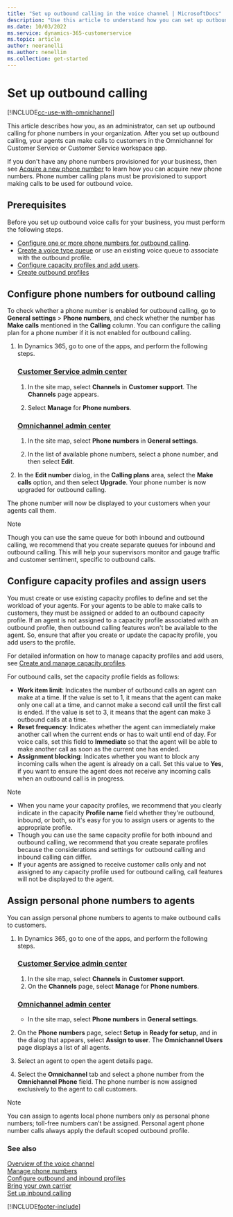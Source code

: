 ```yaml
---
title: "Set up outbound calling in the voice channel | MicrosoftDocs"
description: "Use this article to understand how you can set up outbound calling for phone numbers in your organization."
ms.date: 10/03/2022
ms.service: dynamics-365-customerservice
ms.topic: article
author: neeranelli
ms.author: nenellim
ms.collection: get-started
---
```


# Set up outbound calling

[!INCLUDE[cc-use-with-omnichannel](../includes/cc-use-with-omnichannel.md)]

This article describes how you, as an administrator, can set up outbound calling for phone numbers in your organization. After you set up outbound calling, your agents can make calls to customers in the Omnichannel for Customer Service or Customer Service workspace app.

If you don't have any phone numbers provisioned for your business, then see [Acquire a new phone number](voice-channel-manage-phone-numbers.md#acquire-new-phone-numbers) to learn how you can acquire new phone numbers. Phone number calling plans must be provisioned to support making calls to be used for outbound voice.



## Prerequisites

Before you set up outbound voice calls for your business, you must perform the following steps.

- [Configure one or more phone numbers for outbound calling](#configure-phone-numbers-for-outbound-calling).
- [Create a voice type queue](voice-channel-inbound-calling.md#create-queues-for-voice-channels) or use an existing voice queue to associate with the outbound profile.
- [Configure capacity profiles and add users](#configure-capacity-profiles-and-assign-users).
- [Create outbound profiles](configure-outbound-inbound-profiles.md#create-outbound-profiles)

## Configure phone numbers for outbound calling

To check whether a phone number is enabled for outbound calling, go to **General settings** > **Phone numbers**, and check whether the number has **Make calls** mentioned in the **Calling** column. You can configure the calling plan for a phone number if it is not enabled for outbound calling.

1. In Dynamics 365, go to one of the apps, and perform the following steps.  
   
   ### [Customer Service admin center](#tab/customerserviceadmincenter)
    
    1. In the site map, select **Channels** in **Customer support**. The **Channels** page appears.
    
    1. Select **Manage** for **Phone numbers**.
   
   ### [Omnichannel admin center](#tab/omnichanneladmincenter)
    
    1. In the site map, select **Phone numbers** in **General settings**.
    
    1. In the list of available phone numbers, select a phone number, and then select **Edit**.

1. In the **Edit number** dialog, in the **Calling plans** area, select the **Make calls** option, and then select **Upgrade**.
   Your phone number is now upgraded for outbound calling.

The phone number will now be displayed to your customers when your agents call them.

> [!NOTE]
> Though you can use the same queue for both inbound and outbound calling, we recommend that you create separate queues for inbound and outbound calling. This will help your supervisors monitor and gauge traffic and customer sentiment, specific to outbound calls.

## Configure capacity profiles and assign users

You must create or use existing capacity profiles to define and set the workload of your agents. For your agents to be able to make calls to customers, they must be assigned or added to an outbound capacity profile. If an agent is not assigned to a capacity profile associated with an outbound profile, then outbound calling features won't be available to the agent. So, ensure that after you create or update the capacity profile, you add users to the profile.

For detailed information on how to manage capacity profiles and add users, see [Create and manage capacity profiles](capacity-profiles.md).

For outbound calls, set the capacity profile fields as follows:

- **Work item limit**: Indicates the number of outbound calls an agent can make at a time. If the value is set to 1, it means that the agent can make only one call at a time, and cannot make a second call until the first call is ended. If the value is set to 3, it means that the agent can make 3 outbound calls at a time. 
- **Reset frequency**: Indicates whether the agent can immediately make another call when the current ends or has to wait until end of day. For voice calls, set this field to **Immediate** so that the agent will be able to make another call as soon as the current one has ended.
- **Assignment blocking**: Indicates whether you want to block any incoming calls when the agent is already on a call. Set this value to **Yes**, if you want to ensure the agent does not receive any incoming calls when an outbound call is in progress.

> [!NOTE]
>
> - When you name your capacity profiles, we recommend that you clearly indicate in the capacity **Profile name** field whether they're outbound, inbound, or both, so it's easy for you to assign users or agents to the appropriate profile.
> - Though you can use the same capacity profile for both inbound and outbound calling, we recommend that you create separate profiles because the considerations and settings for outbound calling and inbound calling can differ.
> - If your agents are assigned to receive customer calls only and not assigned to any capacity profile used for outbound calling, call features will not be displayed to the agent.

## Assign personal phone numbers to agents

You can assign personal phone numbers to agents to make outbound calls to customers.

1. In Dynamics 365, go to one of the apps, and perform the following steps.
   
   ### [Customer Service admin center](#tab/customerserviceadmincenter)
   
    1. In the site map, select **Channels** in **Customer support**.
    1. On the **Channels** page, select **Manage** for **Phone numbers**.
   
   ### [Omnichannel admin center](#tab/omnichanneladmincenter)
    
    - In the site map, select **Phone numbers** in **General settings**.

1. On the **Phone numbers** page, select **Setup** in **Ready for setup**, and in the dialog that appears, select **Assign to user**. The **Omnichannel Users** page displays a list of all agents.

1. Select an agent to open the agent details page.

1. Select the **Omnichannel** tab and select a phone number from the **Omnichannel Phone** field.
   The phone number is now assigned exclusively to the agent to call customers.

> [!NOTE]
> You can assign to agents local phone numbers only as personal phone numbers; toll-free numbers can’t be assigned. Personal agent phone number calls always apply the default scoped outbound profile.

### See also

[Overview of the voice channel](voice-channel.md)  
[Manage phone numbers](voice-channel-manage-phone-numbers.md)  
[Configure outbound and inbound profiles](configure-outbound-inbound-profiles.md)  
[Bring your own carrier](voice-channel-bring-your-own-number.md)  
[Set up inbound calling](voice-channel-inbound-calling.md)  

[!INCLUDE[footer-include](../includes/footer-banner.md)]
